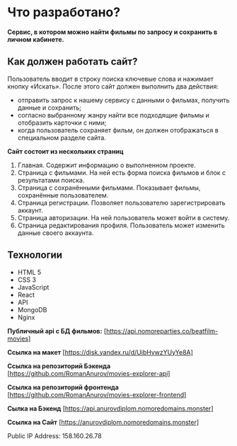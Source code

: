 # Что  разрабoтано?

**Сервис, в котором можно найти фильмы по запросу и сохранить в личном кабинете.**

## Как должен работать сайт?

Пользователь вводит в строку поиска ключевые слова и нажимает кнопку «Искать». После этого сайт должен выполнить два действия:

* отправить запрос к нашему сервису с данными о фильмах, получить данные и сохранить;
* согласно выбранному жанру найти все подходящие фильмы и отобразить карточки с ними;
* когда пользователь сохраняет фильм, он должен отображаться в специальном разделе сайта.

**Сайт состоит из нескольких страниц**

1. Главная. Содержит информацию о выполненном проекте.
2. Страница с фильмами. На ней есть форма поиска фильмов и блок с результатами поиска.
3. Страница с сохранёнными фильмами. Показывает фильмы, сохранённые пользователем.
4. Страница регистрации. Позволяет пользователю зарегистрировать аккаунт.
5. Страница авторизации. На ней пользователь может войти в систему.
6. Страница редактирования профиля. Пользователь может изменить данные своего аккаунта.

## Технологии

* HTML 5
* CSS 3
* JavaScript
* React
* API
* MongoDB
* Nginx

**Публичный api с БД фильмов:** [https://api.nomoreparties.co/beatfilm-movies]

**Ссылка на макет** [https://disk.yandex.ru/d/UibHvwzYUyYe8A]

**Ссылка на репозиторий Бэкенда**  [https://github.com/RomanAnurov/movies-explorer-api]

**Ссылка на репозиторий фронтенда** [https://github.com/RomanAnurov/movies-explorer-frontend]

**Сылка на Бэкенд** [https://api.anurovdiplom.nomoredomains.monster]

**Ссылка на Сайт** [https://anurovdiplom.nomoredomains.monster]

Public IP Address: 158.160.26.78

